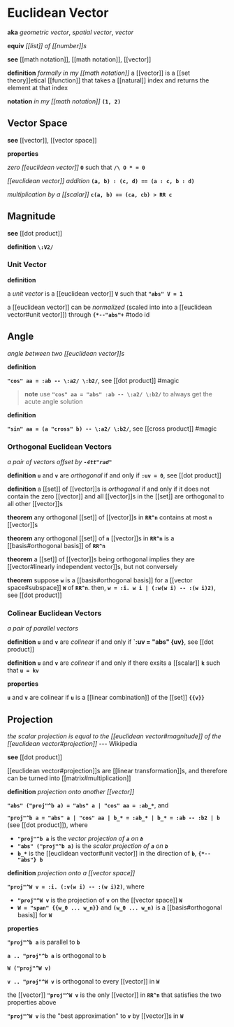 # Euclidean Vector

**aka** _geometric vector_, _spatial vector_, _vector_

**equiv** _[[list]] of [[number]]s_

**see** [[math notation]], [[math notation]], [[vector]]

**definition** _formally in my [[math notation]]_ a [[vector]] is a [[set theory]]etical [[function]] that takes a [[natural]] index and returns the element at that index

**notation** _in my [[math notation]]_ **`(1, 2)`**

## Vector Space

**see** [[vector]], [[vector space]]

**properties**

_zero [[euclidean vector]]_ **`O`** such that **`/\ O * = 0`**

_[[euclidean vector]] addition_ **`(a, b) : (c, d) == (a : c, b : d)`**

_multiplication by a [[scalar]]_ **`c(a, b) == (ca, cb) > RR c`**

## Magnitude

**see** [[dot product]]

**definition** **`\:V2/`**

### Unit Vector

**definition**

a _unit vector_ is a [[euclidean vector]] **`V`** such that **`"abs" V = 1`**

a [[euclidean vector]] can be _normalized_ (scaled into into a [[euclidean vector#unit vector]]) through **`{*--"abs"+`** #todo id

## Angle

_angle between two [[euclidean vector]]s_

**definition**

**`"cos" aa = :ab -- \:a2/ \:b2/`**, see [[dot product]] #magic

> **note** use **`"cos" aa = "abs" :ab -- \:a2/ \:b2/`** to always get the acute angle solution

**definition**

**`"sin" aa = (a "cross" b) -- \:a2/ \:b2/`**, see [[cross product]] #magic

### Orthogonal Euclidean Vectors

_a pair of vectors offset by **`-4tt"rad"`**_

**definition** **`u`** and **`v`** are _orthogonal_ if and only if **`:uv = 0`**, see [[dot product]]

**definition** a [[set]] of [[vector]]s is _orthogonal_ if and only if it does not contain the zero [[vector]] and all [[vector]]s in the [[set]] are orthogonal to all other [[vector]]s

**theorem** any orthogonal [[set]] of [[vector]]s in **`RR^n`** contains at most **`n`** [[vector]]s

**theorem** any orthogonal [[set]] of **`n`** [[vector]]s in **`RR^n`** is a [[basis#orthogonal basis]] of **`RR^n`**

**theorem** a [[set]] of [[vector]]s being orthogonal implies they are [[vector#linearly independent vector]]s, but not conversely

**theorem** suppose **`w`** is a [[basis#orthogonal basis]] for a [[vector space#subspace]] **`W`** of **`RR^n`**. then, **`w = :i. w i | (:w(w i) -- :(w i)2)`**, see [[dot product]]

### Colinear Euclidean Vectors

_a pair of parallel vectors_

**definition** **`u`** and **`v`** are _colinear_ if and only if **`:uv = "abs" {uv}**, see [[dot product]]

**definition** **`u`** and **`v`** are _colinear_ if and only if there exsits a [[scalar]] **`k`** such that **`u = kv`**

**properties**

**`u`** and **`v`** are colinear if **`u`** is a [[linear combination]] of the [[set]] **`{{v}}`**

## Projection

_the scalar projection is equal to the [[euclidean vector#magnitude]] of the [[euclidean vector#projection]]_ --- Wikipedia

**see** [[dot product]]

[[euclidean vector#projection]]s are [[linear transformation]]s, and therefore can be turned into [[matrix#multiplication]]

**definition** _projection onto another [[vector]]_

**`"abs" ("proj"^b a) = "abs" a | "cos" aa = :ab_*`**, and

**`"proj"^b a = "abs" a | "cos" aa | b_* = :ab_* | b_* = :ab -- :b2 | b`** (see [[dot product]]), where

- **`"proj"^b a`** is the _vector projection of **`a`** on **`b`**_
- **`"abs" ("proj"^b a)`** is the _scalar projection of **`a`** on **`b`**_
- **`b_*`** is the [[euclidean vector#unit vector]] in the direction of **`b`**, **`{*--"abs"} b`**

**definition** _projection onto a [[vector space]]_

**`"proj"^W v = :i. (:v(w i) -- :(w i)2)`**, where

- **`"proj"^W v`** is the projection of **`v`** on the [[vector space]] **`W`**
- **`W = "span" {{w_0 ... w_n}}`** and **`(w_0 ... w_n)`** is a [[basis#orthogonal basis]] for **`W`**

**properties**

**`"proj"^b a`** is parallel to **`b`**

**`a .. "proj"^b a`** is orthogonal to **`b`**

**`W ("proj"^W v)`**

**`v .. "proj"^W v`** is orthogonal to every [[vector]] in **`W`**

the [[vector]] **`"proj"^W v`** is the only [[vector]] in **`RR^n`** that satisfies the two properties above

**`"proj"^W v`** is the "best approximation" to **`v`** by [[vector]]s in **`W`**

